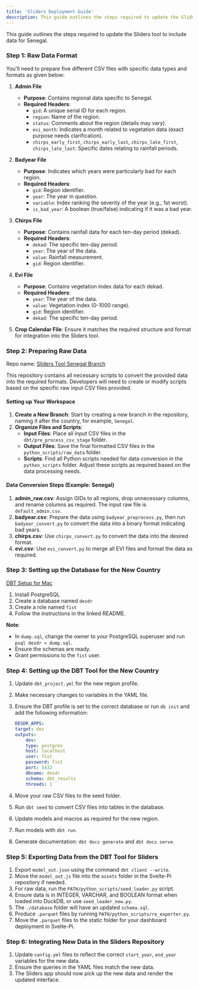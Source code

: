 ```yaml
---
title: 'Sliders Deployment Guide'
description: This guide outlines the steps required to update the Sliders tool to include data for Senegal.
---
```


This guide outlines the steps required to update the Sliders tool to include data for Senegal.

### Step 1: Raw Data Format

You'll need to prepare five different CSV files with specific data types and formats as given below:

1. **Admin File**  
   - **Purpose**: Contains regional data specific to Senegal.  
   - **Required Headers**:  
      - `gid`: A unique serial ID for each region.  
      - `region`: Name of the region.  
      - `status`: Comments about the region (details may vary).  
      - `evi_month`: Indicates a month related to vegetation data (exact purpose needs clarification).  
      - `chirps_early_first`, `chirps_early_last`, `chirps_late_first`, `chirps_late_last`: Specific dates relating to rainfall periods.  

2. **Badyear File**  
   - **Purpose**: Indicates which years were particularly bad for each region.  
   - **Required Headers**:  
      - `gid`: Region identifier.  
      - `year`: The year in question.  
      - `variable`: Index ranking the severity of the year (e.g., 1st worst).  
      - `is_bad_year`: A boolean (true/false) indicating if it was a bad year.  

3. **Chirps File**  
   - **Purpose**: Contains rainfall data for each ten-day period (dekad).  
   - **Required Headers**:  
      - `dekad`: The specific ten-day period.  
      - `year`: The year of the data.  
      - `value`: Rainfall measurement.  
      - `gid`: Region identifier.  

4. **Evi File**  
   - **Purpose**: Contains vegetation index data for each dekad.  
   - **Required Headers**:  
      - `year`: The year of the data.  
      - `value`: Vegetation index (0-1000 range).  
      - `gid`: Region identifier.  
      - `dekad`: The specific ten-day period.  

5. **Crop Calendar File**: Ensure it matches the required structure and format for integration into the Sliders tool.

### Step 2: Preparing Raw Data

Repo name: [Sliders Tool Senegal Branch](https://github.com/Columbia-DESDR/ethiopia/tree/senegal)

This repository contains all necessary scripts to convert the provided data into the required formats. Developers will need to create or modify scripts based on the specific raw input CSV files provided.

#### Setting up Your Workspace

1. **Create a New Branch**: Start by creating a new branch in the repository, naming it after the country, for example, `Senegal`.  
2. **Organize Files and Scripts**:  
   - **Input Files**: Place all input CSV files in the `dbt/pre_process_csv_stage` folder.  
   - **Output Files**: Save the final formatted CSV files in the `python_scripts/raw_data` folder.  
   - **Scripts**: Find all Python scripts needed for data conversion in the `python_scripts` folder. Adjust these scripts as required based on the data processing needs.

#### Data Conversion Steps (Example: Senegal)

1. **admin_raw.csv**: Assign GIDs to all regions, drop unnecessary columns, and rename columns as required. The input raw file is `default_admin.csv`.  
2. **badyear.csv**: Prepare the data using `badyear_preprocess.py`, then run `badyear_convert.py` to convert the data into a binary format indicating bad years.  
3. **chirps.csv**: Use `chirps_convert.py` to convert the data into the desired format.  
4. **evi.csv**: Use `evi_convert.py` to merge all EVI files and format the data as required.

### Step 3: Setting up the Database for the New Country

[DBT Setup for Mac](https://github.com/Columbia-DESDR/dbt/blob/main/setup/DBT_Mac_README.md)

1. Install PostgreSQL  
2. Create a database named `desdr`  
3. Create a role named `fist`  
4. Follow the instructions in the linked README.

**Note**:

- In `dump.sql`, change the owner to your PostgreSQL superuser and run `psql desdr < dump.sql`.
- Ensure the schemas are ready.  
- Grant permissions to the `fist` user.

### Step 4: Setting up the DBT Tool for the New Country

1. Update `dbt_project.yml` for the new region profile.  
2. Make necessary changes to variables in the YAML file.  
3. Ensure the DBT profile is set to the correct database or run `db init` and add the following information:

    ```yml
    DESDR_APPS:
    target: dev
    outputs:
        dev:
        type: postgres
        host: localhost
        user: fist
        password: fist
        port: 5432
        dbname: desdr
        schema: dbt_results
        threads: 1
    ```

4. Move your raw CSV files to the seed folder.  
5. Run `dbt seed` to convert CSV files into tables in the database.  
6. Update models and macros as required for the new region.  
7. Run models with `dbt run`.  
8. Generate documentation: `dbt docs generate` and `dbt docs serve`.

### Step 5: Exporting Data from the DBT Tool for Sliders

1. Export `model_out.json` using the command `dbt client --write`.  
2. Move the `model_out.js` file into the `assets` folder in the Svelte-Pi repository if needed.  
3. For raw data, run the `PATH/python_scripts/seed_loader.py` script.  
4. Ensure data is in INTEGER, VARCHAR, and BOOLEAN format when loaded into DuckDB, or use `seed_loader_new.py`.  
5. The `./database` folder will have an updated `schema.sql`.  
6. Produce `.parquet` files by running `PATH/python_scripts/re_exporter.py`.  
7. Move the `.parquet` files to the static folder for your dashboard deployment in Svelte-Pi.

### Step 6: Integrating New Data in the Sliders Repository

1. Update `config.yml` files to reflect the correct `start_year`, `end_year` variables for the new data.  
2. Ensure the queries in the YAML files match the new data.  
3. The Sliders app should now pick up the new data and render the updated interface.
